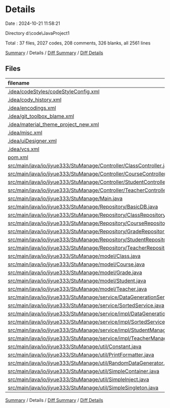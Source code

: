 # Details

Date : 2024-10-21 11:58:21

Directory d:\\code\\JavaProject1

Total : 37 files,  2027 codes, 208 comments, 326 blanks, all 2561 lines

[Summary](results.md) / Details / [Diff Summary](diff.md) / [Diff Details](diff-details.md)

## Files
| filename | language | code | comment | blank | total |
| :--- | :--- | ---: | ---: | ---: | ---: |
| [.idea/codeStyles/codeStyleConfig.xml](/.idea/codeStyles/codeStyleConfig.xml) | XML | 5 | 0 | 0 | 5 |
| [.idea/cody_history.xml](/.idea/cody_history.xml) | XML | 33 | 0 | 0 | 33 |
| [.idea/encodings.xml](/.idea/encodings.xml) | XML | 7 | 0 | 0 | 7 |
| [.idea/git_toolbox_blame.xml](/.idea/git_toolbox_blame.xml) | XML | 6 | 0 | 0 | 6 |
| [.idea/material_theme_project_new.xml](/.idea/material_theme_project_new.xml) | XML | 12 | 0 | 0 | 12 |
| [.idea/misc.xml](/.idea/misc.xml) | XML | 14 | 0 | 0 | 14 |
| [.idea/uiDesigner.xml](/.idea/uiDesigner.xml) | XML | 124 | 0 | 0 | 124 |
| [.idea/vcs.xml](/.idea/vcs.xml) | XML | 6 | 0 | 0 | 6 |
| [pom.xml](/pom.xml) | XML | 14 | 0 | 3 | 17 |
| [src/main/java/io/jiyue333/StuManage/Controller/ClassController.java](/src/main/java/io/jiyue333/StuManage/Controller/ClassController.java) | Java | 144 | 23 | 17 | 184 |
| [src/main/java/io/jiyue333/StuManage/Controller/CourseController.java](/src/main/java/io/jiyue333/StuManage/Controller/CourseController.java) | Java | 119 | 20 | 14 | 153 |
| [src/main/java/io/jiyue333/StuManage/Controller/StudentController.java](/src/main/java/io/jiyue333/StuManage/Controller/StudentController.java) | Java | 61 | 12 | 10 | 83 |
| [src/main/java/io/jiyue333/StuManage/Controller/TeacherController.java](/src/main/java/io/jiyue333/StuManage/Controller/TeacherController.java) | Java | 56 | 11 | 7 | 74 |
| [src/main/java/io/jiyue333/StuManage/Main.java](/src/main/java/io/jiyue333/StuManage/Main.java) | Java | 14 | 2 | 4 | 20 |
| [src/main/java/io/jiyue333/StuManage/Repository/BasicDB.java](/src/main/java/io/jiyue333/StuManage/Repository/BasicDB.java) | Java | 151 | 9 | 24 | 184 |
| [src/main/java/io/jiyue333/StuManage/Repository/ClassRepository.java](/src/main/java/io/jiyue333/StuManage/Repository/ClassRepository.java) | Java | 54 | 1 | 8 | 63 |
| [src/main/java/io/jiyue333/StuManage/Repository/CourseRepository.java](/src/main/java/io/jiyue333/StuManage/Repository/CourseRepository.java) | Java | 54 | 1 | 8 | 63 |
| [src/main/java/io/jiyue333/StuManage/Repository/GradeRepository.java](/src/main/java/io/jiyue333/StuManage/Repository/GradeRepository.java) | Java | 27 | 1 | 5 | 33 |
| [src/main/java/io/jiyue333/StuManage/Repository/StudentRepository.java](/src/main/java/io/jiyue333/StuManage/Repository/StudentRepository.java) | Java | 81 | 1 | 9 | 91 |
| [src/main/java/io/jiyue333/StuManage/Repository/TeacherRepository.java](/src/main/java/io/jiyue333/StuManage/Repository/TeacherRepository.java) | Java | 73 | 1 | 14 | 88 |
| [src/main/java/io/jiyue333/StuManage/model/Class.java](/src/main/java/io/jiyue333/StuManage/model/Class.java) | Java | 63 | 2 | 22 | 87 |
| [src/main/java/io/jiyue333/StuManage/model/Course.java](/src/main/java/io/jiyue333/StuManage/model/Course.java) | Java | 47 | 2 | 15 | 64 |
| [src/main/java/io/jiyue333/StuManage/model/Grade.java](/src/main/java/io/jiyue333/StuManage/model/Grade.java) | Java | 78 | 2 | 22 | 102 |
| [src/main/java/io/jiyue333/StuManage/model/Student.java](/src/main/java/io/jiyue333/StuManage/model/Student.java) | Java | 56 | 2 | 18 | 76 |
| [src/main/java/io/jiyue333/StuManage/model/Teacher.java](/src/main/java/io/jiyue333/StuManage/model/Teacher.java) | Java | 31 | 2 | 10 | 43 |
| [src/main/java/io/jiyue333/StuManage/service/DataGenerationService.java](/src/main/java/io/jiyue333/StuManage/service/DataGenerationService.java) | Java | 4 | 0 | 2 | 6 |
| [src/main/java/io/jiyue333/StuManage/service/SortedService.java](/src/main/java/io/jiyue333/StuManage/service/SortedService.java) | Java | 9 | 0 | 4 | 13 |
| [src/main/java/io/jiyue333/StuManage/service/impl/DataGenerationServiceImpl.java](/src/main/java/io/jiyue333/StuManage/service/impl/DataGenerationServiceImpl.java) | Java | 43 | 6 | 12 | 61 |
| [src/main/java/io/jiyue333/StuManage/service/impl/SortedServiceImpl.java](/src/main/java/io/jiyue333/StuManage/service/impl/SortedServiceImpl.java) | Java | 47 | 4 | 10 | 61 |
| [src/main/java/io/jiyue333/StuManage/service/impl/StudentManagementService.java](/src/main/java/io/jiyue333/StuManage/service/impl/StudentManagementService.java) | Java | 53 | 0 | 15 | 68 |
| [src/main/java/io/jiyue333/StuManage/service/impl/TeacherManageService.java](/src/main/java/io/jiyue333/StuManage/service/impl/TeacherManageService.java) | Java | 13 | 0 | 8 | 21 |
| [src/main/java/io/jiyue333/StuManage/util/Constant.java](/src/main/java/io/jiyue333/StuManage/util/Constant.java) | Java | 3 | 0 | 2 | 5 |
| [src/main/java/io/jiyue333/StuManage/util/PrintFormatter.java](/src/main/java/io/jiyue333/StuManage/util/PrintFormatter.java) | Java | 301 | 60 | 27 | 388 |
| [src/main/java/io/jiyue333/StuManage/util/RandomDataGenerator.java](/src/main/java/io/jiyue333/StuManage/util/RandomDataGenerator.java) | Java | 161 | 46 | 22 | 229 |
| [src/main/java/io/jiyue333/StuManage/util/SimpleContainer.java](/src/main/java/io/jiyue333/StuManage/util/SimpleContainer.java) | Java | 45 | 0 | 5 | 50 |
| [src/main/java/io/jiyue333/StuManage/util/SimpleInject.java](/src/main/java/io/jiyue333/StuManage/util/SimpleInject.java) | Java | 9 | 0 | 4 | 13 |
| [src/main/java/io/jiyue333/StuManage/util/SimpleSingleton.java](/src/main/java/io/jiyue333/StuManage/util/SimpleSingleton.java) | Java | 9 | 0 | 5 | 14 |

[Summary](results.md) / Details / [Diff Summary](diff.md) / [Diff Details](diff-details.md)